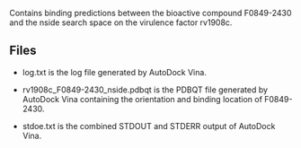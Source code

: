 Contains binding predictions between the bioactive compound F0849-2430 and the nside search space on the virulence factor rv1908c.

## Files

- log.txt is the log file generated by AutoDock Vina.

- rv1908c_F0849-2430_nside.pdbqt is the PDBQT file generated by AutoDock Vina containing the orientation and binding location of F0849-2430.

- stdoe.txt is the combined STDOUT and STDERR output of AutoDock Vina.

